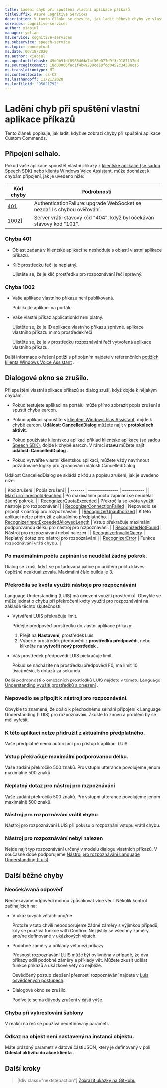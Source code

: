 ```yaml
---
title: Ladění chyb při spuštění vlastní aplikace příkazů
titleSuffix: Azure Cognitive Services
description: V tomto článku se dozvíte, jak ladit běhové chyby ve vlastní aplikaci příkazů.
services: cognitive-services
author: xiaojul
manager: yetian
ms.service: cognitive-services
ms.subservice: speech-service
ms.topic: conceptual
ms.date: 06/18/2020
ms.author: xiaojul
ms.openlocfilehash: 49d9b91df896646da7bf36e077d9f3c9187137dd
ms.sourcegitcommit: 10d00006fec1f4b69289ce18fdd0452c3458eca5
ms.translationtype: MT
ms.contentlocale: cs-CZ
ms.lasthandoff: 11/21/2020
ms.locfileid: "95021792"
---
```

# <a name="debug-errors-when-running-a-custom-commands-application"></a>Ladění chyb při spuštění vlastní aplikace příkazů

Tento článek popisuje, jak ladit, když se zobrazí chyby při spuštění aplikace Custom Commands. 

## <a name="connection-failed"></a>Připojení selhalo.

Pokud vaše aplikace spouštět vlastní příkazy z [klientské aplikace (se sadou Speech SDK)](./how-to-custom-commands-setup-speech-sdk.md) nebo [klienta Windows Voice Assistant](./how-to-custom-commands-developer-flow-test.md), může docházet k chybám připojení, jak je uvedeno níže:

| Kód chyby | Podrobnosti |
| ------- | -------- |
| [401](#error-401) | AuthenticationFailure: upgrade WebSocket se nezdařil s chybou ověřování. |
| [1002](#error-1002)] | Server vrátil stavový kód "404", když byl očekáván stavový kód "101". |

### <a name="error-401"></a>Chyba 401
- Oblast zadaná v klientské aplikaci se neshoduje s oblastí vlastní aplikace příkazu.

- Klíč prostředku řeči je neplatný.
    
    Ujistěte se, že je klíč prostředku pro rozpoznávání řeči správný.

### <a name="error-1002"></a>Chyba 1002 
- Vaše aplikace vlastního příkazu není publikovaná.
    
    Publikujte aplikaci na portálu.

- Vaše vlastní příkaz applicationId není platný.

    Ujistěte se, že je ID aplikace vlastního příkazu správné.
 aplikace vlastního příkazu mimo prostředek řeči

    Ujistěte se, že je v prostředku rozpoznávání řeči vytvořená aplikace vlastního příkazu.

Další informace o řešení potíží s připojením najdete v referenčních [potížích klienta Windows Voice Assistant](https://github.com/Azure-Samples/Cognitive-Services-Voice-Assistant/tree/master/clients/csharp-wpf#troubleshooting) .


## <a name="dialog-is-canceled"></a>Dialogové okno se zrušilo.

Při spuštění vlastní aplikace příkazů se dialog zruší, když dojde k nějakým chybám.

- Pokud testujete aplikaci na portálu, může přímo zobrazit popis zrušení a spustit chybu earcon. 

- Pokud aplikaci spouštíte s [klientem Windows hlas Assistant](./how-to-custom-commands-developer-flow-test.md), dojde k chybě earcon. **Událost: CancelledDialog** můžete najít v **protokolech aktivit**.

- Pokud používáte klientskou aplikaci příklad klientské [aplikace (se sadou Speech SDK)](./how-to-custom-commands-setup-speech-sdk.md), dojde k chybě earcon. V rámci **stavu** můžete najít **událost: CancelledDialog** .

- Pokud vytváříte vlastní klientskou aplikaci, můžete vždy navrhnout požadované logiky pro zpracování událostí CancelledDialog.

Událost CancelledDialog se skládá z kódu a popisu zrušení, jak je uvedeno níže:

| Kód zrušení | Popis zrušení |
| ------- | --------------- | ----------- |
| [MaxTurnThresholdReached](#no-progress-was-made-after-the-max-number-of-turns-allowed) | Po maximálním počtu zapínání se neudělal žádný pokrok. |
| [RecognizerQuotaExceeded](#recognizer-usage-quota-exceeded) | Překročila se kvóta využití nástroje pro rozpoznávání |
| [RecognizerConnectionFailed](#connection-to-the-recognizer-failed) | Nepovedlo se připojit k nástroji pro rozpoznávání. |
| [RecognizerUnauthorized](#this-application-cannot-be-accessed-with-the-current-subscription) | K této aplikaci nelze přidružit z aktuálního předplatného. |
| [RecognizerInputExceededAllowedLength](#input-exceeds-the-maximum-supported-length) | Vstup překračuje maximální podporovanou délku pro nástroj pro rozpoznávání. |
| [RecognizerNotFound](#recognizer-not-found) | Nástroj pro rozpoznávání nebyl nalezen |
| [RecognizerInvalidQuery](#invalid-query-for-the-recognizer) | Neplatný dotaz pro nástroj pro rozpoznávání |
| [RecognizerError](#recognizer-return-an-error) | Funkce rozpoznávání vrátí chybu. |

### <a name="no-progress-was-made-after-the-max-number-of-turns-allowed"></a>Po maximálním počtu zapínání se neudělal žádný pokrok.
Dialog se zruší, když se požadovaná patice po určitém počtu kláves úspěšně neaktualizovala. Maximální číslo buildu je 3.

### <a name="recognizer-usage-quota-exceeded"></a>Překročila se kvóta využití nástroje pro rozpoznávání
Language Understanding (LUIS) má omezení využití prostředků. Obvykle se může jednat o chybu při překročení kvóty využití pro rozpoznávání na základě těchto skutečností: 
- Vytváření LUIS překračuje limit.

    Přidejte předpověď prostředku do vlastní aplikace příkazy: 
    1. Přejít na **Nastavení**, prostředek Luis
    1. Vyberte prostředek předpovědi z **prostředku předpovědi**, nebo klikněte na **vytvořit nový prostředek** . 

- Váš prostředek předpovědi LUIS překračuje limit.

    Pokud se nacházíte na prostředku předpovědi F0, má limit 10 tisíc/měsíc, 5 dotazů za sekundu.

Další podrobnosti o omezeních prostředků LUIS najdete v tématu [Language Understanding využití prostředků a omezení](../luis/luis-limits.md#resource-usage-and-limits) .

### <a name="connection-to-the-recognizer-failed"></a>Nepovedlo se připojit k nástroji pro rozpoznávání.
Obvykle to znamená, že došlo k přechodnému selhání připojení k Language Understanding (LUIS) pro rozpoznávání. Zkuste to znovu a problém by se měl vyřešit.

### <a name="this-application-cannot-be-accessed-with-the-current-subscription"></a>K této aplikaci nelze přidružit z aktuálního předplatného.
Vaše předplatné nemá autorizaci pro přístup k aplikaci LUIS. 

### <a name="input-exceeds-the-maximum-supported-length"></a>Vstup překračuje maximální podporovanou délku.
Vaše zadání překročilo 500 znaků. Pro vstupní utterance povolujeme jenom maximálně 500 znaků.

### <a name="invalid-query-for-the-recognizer"></a>Neplatný dotaz pro nástroj pro rozpoznávání
Vaše zadání překročilo 500 znaků. Pro vstupní utterance povolujeme jenom maximálně 500 znaků.

### <a name="recognizer-return-an-error"></a>Nástroj pro rozpoznávání vrátil chybu.
Nástroj pro rozpoznávání LUIS při pokusu o rozpoznání vstupu vrátil chybu.

### <a name="recognizer-not-found"></a>Nástroj pro rozpoznávání nebyl nalezen
Nejde najít typ rozpoznávání určený v modelu dialogu vlastních příkazů. V současné době podporujeme [Nástroj pro rozpoznávání Language Understanding (Luis)](https://www.luis.ai/).

## <a name="other-common-errors"></a>Další běžné chyby
### <a name="unexpected-response"></a>Neočekávaná odpověď
Neočekávané odpovědi mohou způsobovat více věcí. Několik kontrol začínajících na:
- V ukázkových větách ano/ne

    Protože v tuto chvíli nepodporujeme žádné záměry s výjimkou případů, kdy se používá funkce with Confirm. Nezjistily se všechny záměry ano/ne definované v ukázkových větách.

- Podobné záměry a příklady vět mezi příkazy

    Přesnost rozpoznávání LUIS může být ovlivněna v případě, že dva příkazy sdílí podobné záměry a příklady vět. Můžete zkusit udělat funkce příkazů a ukázkové věty co nejblíže.

    Osvědčený postup zlepšení přesnosti rozpoznávání najdete v [Luis osvědčených postupech](../luis/luis-concept-best-practices.md).

- Dialogové okno se zrušilo.
    
    Podívejte se na důvody zrušení v části výše.

### <a name="error-while-rendering-the-template"></a>Chyba při vykreslování šablony
V reakci na řeč se používá nedefinovaný parametr. 

### <a name="object-reference-not-set-to-an-instance-of-an-object"></a>Odkaz na objekt není nastavený na instanci objektu.
Máte prázdný parametr v datové části JSON, který je definovaný v poli **Odeslat aktivitu do akce klienta** .

## <a name="next-steps"></a>Další kroky

> [!div class="nextstepaction"]
> [Zobrazit ukázky na GitHubu](https://aka.ms/speech/cc-samples)